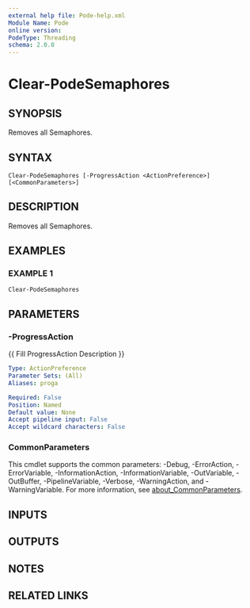 ```yaml
---
external help file: Pode-help.xml
Module Name: Pode
online version:
PodeType: Threading
schema: 2.0.0
---
```


# Clear-PodeSemaphores

## SYNOPSIS
Removes all Semaphores.

## SYNTAX

```
Clear-PodeSemaphores [-ProgressAction <ActionPreference>] [<CommonParameters>]
```

## DESCRIPTION
Removes all Semaphores.

## EXAMPLES

### EXAMPLE 1
```
Clear-PodeSemaphores
```

## PARAMETERS

### -ProgressAction
{{ Fill ProgressAction Description }}

```yaml
Type: ActionPreference
Parameter Sets: (All)
Aliases: proga

Required: False
Position: Named
Default value: None
Accept pipeline input: False
Accept wildcard characters: False
```

### CommonParameters
This cmdlet supports the common parameters: -Debug, -ErrorAction, -ErrorVariable, -InformationAction, -InformationVariable, -OutVariable, -OutBuffer, -PipelineVariable, -Verbose, -WarningAction, and -WarningVariable. For more information, see [about_CommonParameters](http://go.microsoft.com/fwlink/?LinkID=113216).

## INPUTS

## OUTPUTS

## NOTES

## RELATED LINKS
